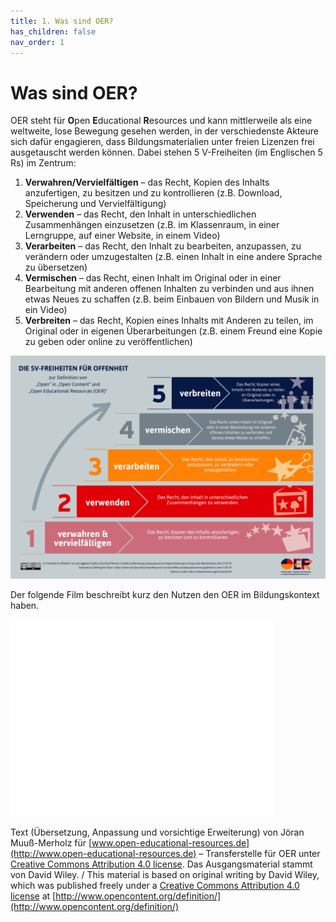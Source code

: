 ```yaml
---
title: 1. Was sind OER?
has_children: false
nav_order: 1
---
```


# Was sind OER?

OER steht für **O**pen **E**ducational **R**esources und kann mittlerweile als eine weltweite, lose Bewegung gesehen werden, in der verschiedenste Akteure sich dafür engagieren, dass Bildungsmaterialien unter freien Lizenzen frei ausgetauscht werden können. Dabei stehen 5 V-Freiheiten \(im Englischen 5 Rs\) im Zentrum:

1. **Verwahren/Vervielfältigen** – das Recht, Kopien des Inhalts anzufertigen, zu besitzen und zu kontrollieren \(z.B. Download, Speicherung und Vervielfältigung\)
2. **Verwenden** – das Recht, den Inhalt in unterschiedlichen Zusammenhängen einzusetzen \(z.B. im Klassenraum, in einer Lerngruppe, auf einer Website, in einem Video\)
3. **Verarbeiten** – das Recht, den Inhalt zu bearbeiten, anzupassen, zu verändern oder umzugestalten \(z.B. einen Inhalt in eine andere Sprache zu übersetzen\)
4. **Vermischen** – das Recht, einen Inhalt im Original oder in einer Bearbeitung mit anderen offenen Inhalten zu verbinden und aus ihnen etwas Neues zu schaffen \(z.B. beim Einbauen von Bildern und Musik in ein Video\)
5. **Verbreiten** – das Recht, Kopien eines Inhalts mit Anderen zu teilen, im Original oder in eigenen Überarbeitungen \(z.B. einem Freund eine Kopie zu geben oder online zu veröffentlichen\)

![Infografik zu den 5V-Freiheiten](./.assets/20180111infografik_5v.png)

Der folgende Film beschreibt kurz den Nutzen den OER im Bildungskontext haben.

<iframe width="420" height="315" src="//www.youtube.com/embed/1WnZD7E8FKY" frameborder="0" allowfullscreen="allowfullscreen">&nbsp;</iframe>



Text \(Übersetzung, Anpassung und vorsichtige Erweiterung\) von Jöran Muuß-Merholz für [www.open-educational-resources.de](http://www.open-educational-resources.de) – Transferstelle für OER unter [Creative Commons Attribution 4.0 license](https://creativecommons.org/licenses/by/4.0/). Das Ausgangsmaterial stammt von David Wiley. / This material is based on original writing by David Wiley, which was published freely under a [Creative Commons Attribution 4.0 license](https://creativecommons.org/licenses/by/4.0/) at [http://www.opencontent.org/definition/](http://www.opencontent.org/definition/)
